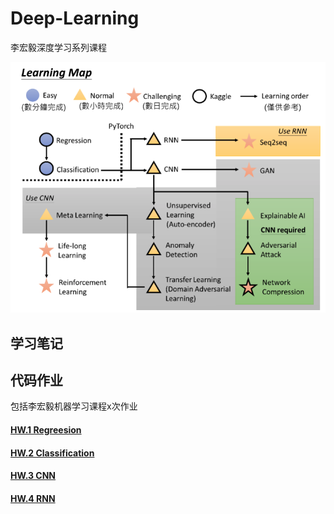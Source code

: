# Deep-Learning

李宏毅深度学习系列课程

![DL](Notes/DL_Img/DL_LI.png)

## 学习笔记


## 代码作业

包括李宏毅机器学习课程x次作业

#### [HW.1 Regreesion](HW_1/hw_1.ipynb)

#### [HW.2 Classification](HW_2/hw2.ipynb)

#### [HW.3 CNN](HW_3/hw3.ipynb)

#### [HW.4 RNN](HW_4/hw4.ipynb)